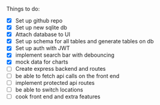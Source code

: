 Things to do:
 - [x] Set up github repo
 - [x] Set up new sqlite db
 - [x] Attach database to UI
 - [x] Set up schema for all tables and generate tables on db
 - [x] Set up auth with JWT
 - [x] implement search bar with debouncing
 - [x] mock data for charts
 - [ ] Create express backend and routes
 - [ ] be able to fetch api calls on the front end
 - [ ] implement protected api routes
 - [ ] be able to switch locations
 - [ ] cook front end and extra features